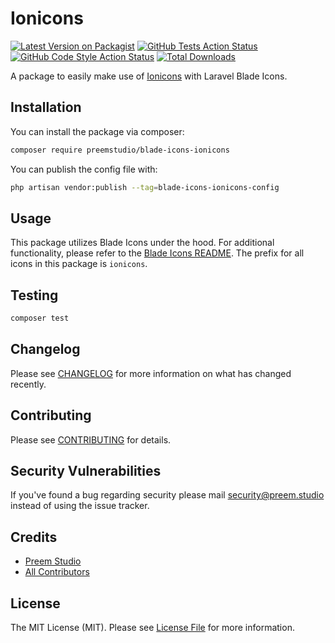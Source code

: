 # Ionicons

[![Latest Version on Packagist](https://img.shields.io/packagist/v/preemstudio/blade-icons-ionicons.svg?style=flat-square)](https://packagist.org/packages/preemstudio/blade-icons-ionicons)
[![GitHub Tests Action Status](https://img.shields.io/github/actions/workflow/status/preemstudio/blade-icons-ionicons/run-tests.yml?branch=main&label=tests&style=flat-square)](https://github.com/preemstudio/blade-icons-ionicons/actions?query=workflow%3Arun-tests+branch%3Amain)
[![GitHub Code Style Action Status](https://img.shields.io/github/actions/workflow/status/preemstudio/blade-icons-ionicons/fix-php-code-style-issues.yml?branch=main&label=code%20style&style=flat-square)](https://github.com/preemstudio/blade-icons-ionicons/actions?query=workflow%3A"Fix+PHP+code+style+issues"+branch%3Amain)
[![Total Downloads](https://img.shields.io/packagist/dt/preemstudio/blade-icons-ionicons.svg?style=flat-square)](https://packagist.org/packages/preemstudio/blade-icons-ionicons)

A package to easily make use of [Ionicons](https://ionic.io/ionicons) with Laravel Blade Icons.

## Installation

You can install the package via composer:

```bash
composer require preemstudio/blade-icons-ionicons
```

You can publish the config file with:

```bash
php artisan vendor:publish --tag=blade-icons-ionicons-config
```

## Usage

This package utilizes Blade Icons under the hood. For additional functionality, please refer to the [Blade Icons README](https://github.com/PreemStudio/blade-icons). The prefix for all icons in this package is `ionicons`.

## Testing

```bash
composer test
```

## Changelog

Please see [CHANGELOG](CHANGELOG.md) for more information on what has changed recently.

## Contributing

Please see [CONTRIBUTING](CONTRIBUTING.md) for details.

## Security Vulnerabilities

If you've found a bug regarding security please mail [security@preem.studio](mailto:security@preem.studio) instead of using the issue tracker.

## Credits

- [Preem Studio](https://github.com/PreemStudio)
- [All Contributors](../../contributors)

## License

The MIT License (MIT). Please see [License File](LICENSE.md) for more information.
